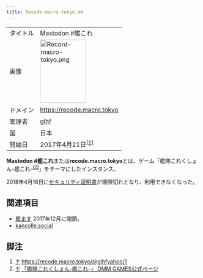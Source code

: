 ```yaml
---
title: Recode.macro.tokyo.md
---
```

<div>

|          |                                                                                                                                                                                                                                                                                                                                                                            |
|----------|----------------------------------------------------------------------------------------------------------------------------------------------------------------------------------------------------------------------------------------------------------------------------------------------------------------------------------------------------------------------------|
| タイトル | Mastodon \#艦これ                                                                                                                                                                                                                                                                                                                                                          |
| 画像     | [<img src="/images/thumb/4/43/Record-macro-tokyo.png/120px-Record-macro-tokyo.png" srcset="/images/thumb/4/43/Record-macro-tokyo.png/180px-Record-macro-tokyo.png 1.5x, /images/thumb/4/43/Record-macro-tokyo.png/240px-Record-macro-tokyo.png 2x" width="120" height="165" alt="Record-macro-tokyo.png" />](/%E3%83%95%E3%82%A1%E3%82%A4%E3%83%AB:Record-macro-tokyo.png) |
| ドメイン | <a href="https://recode.macro.tokyo" rel="nofollow">https://recode.macro.tokyo</a>                                                                                                                                                                                                                                                                                         |
| 管理者   | <a href="https://recode.macro.tokyo/@glhf2013" rel="nofollow">glhf</a>                                                                                                                                                                                                                                                                                                     |
| 国       | 日本                                                                                                                                                                                                                                                                                                                                                                       |
| 開始日   | 2017年4月21日<sup>[\[1\]](#cite_note-1)</sup>                                                                                                                                                                                                                                                                                                                              |

**Mastodon \#艦これ**または**recode.macro.tokyo**とは、ゲーム「艦隊これくしょん-艦これ-<sup>[\[2\]](#cite_note-2)</sup>」をテーマにしたインスタンス。

2018年4月16日に[セキュリティ証明書](/%E3%82%BB%E3%82%AD%E3%83%A5%E3%83%AA%E3%83%86%E3%82%A3%E8%A8%BC%E6%98%8E%E6%9B%B8 "セキュリティ証明書")が期限切れとなり、利用できなくなった。

## 関連項目

-   [艦ます](/%E8%89%A6%E3%81%BE%E3%81%99 "艦ます") 2017年12月に閉鎖。
-   [kancolle.social](/Kancolle.social "Kancolle.social")

## 脚注

<div>

1.  [↑](#cite_ref-1) <a href="https://recode.macro.tokyo/@glhfyahoo/1" rel="nofollow">https://recode.macro.tokyo/@glhfyahoo/1</a>
2.  [↑](#cite_ref-2) <a href="http://www.dmm.com/netgame/feature/kancolle.html" rel="nofollow">「艦隊これくしょん-艦これ-」 DMM GAMES公式ページ</a>

</div>

</div>
